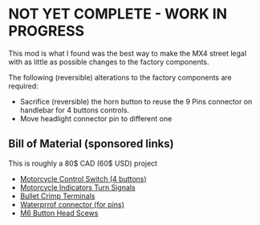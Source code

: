 # NOT YET COMPLETE - WORK IN PROGRESS #
This mod is what I found was the best way to make the MX4 street legal with as little as possible changes to the factory components.

The following (reversible) alterations to the factory components are required:
* Sacrifice (reversible) the horn button to reuse the 9 Pins connector on handlebar for 4 buttons controls.
* Move headlight connector pin to different one

## Bill of Material (sponsored links) ##
This is roughly a 80$ CAD (60$ USD) project
* <a target="_blank" href="https://www.amazon.ca/dp/B093DDYNSB?psc=1&amp;ref=ppx_yo2ov_dt_b_product_details&_encoding=UTF8&tag=technophreak-20&linkCode=ur2&linkId=2af576b0baed22f1a1b484d783c10780&camp=15121&creative=330641">Motorcycle Control Switch (4 buttons)</a>
* <a target="_blank" href="https://www.amazon.ca/dp/B07SZDDZFJ?psc=1&amp;ref=ppx_yo2ov_dt_b_product_details&_encoding=UTF8&tag=technophreak-20&linkCode=ur2&linkId=e5fd6ae7a2e712bba7567f347521a7e4&camp=15121&creative=330641">Motorcycle Indicators Turn Signals</a>
* <a target="_blank" href="https://www.amazon.ca/120pcs-Connector-Terminal-Insulation-Motorcycle/dp/B07DJ1SFSZ/ref=sr_1_4?crid=DIA9UUU40WBM&amp;keywords=bullet+connectors+3.5mm&amp;qid=1690673450&amp;refinements=p_85%253A5690392011&amp;rnid=5690384011&amp;rps=1&amp;s=hi&amp;sprefix=bullet+connectors+3+5mm%252Ctools%252C68&amp;sr=1-4&_encoding=UTF8&tag=technophreak-20&linkCode=ur2&linkId=93a4bb1e2f7af0ebdf8bd5e432d7ff12&camp=15121&creative=330641">Bullet Crimp Terminals</a>
* <a target="_blank" href="https://www.amazon.ca/dp/B06XGV44T1?psc=1&amp;ref=ppx_yo2ov_dt_b_product_details&_encoding=UTF8&tag=technophreak-20&linkCode=ur2&linkId=9e7e26d01c370de33605a50f2bfa7bf1&camp=15121&creative=330641">Waterprrof connector (for pins)</a>
* <a target="_blank" href="https://www.amazon.ca/gp/product/B099PX13F8/ref=ewc_pr_img_1?smid=A1RXNZT4AK0KHN&amp;psc=1&_encoding=UTF8&tag=technophreak-20&linkCode=ur2&linkId=f8217574156e668a2d5c38af6e40d86e&camp=15121&creative=330641">M6 Button Head Scews</a>


